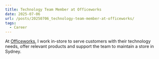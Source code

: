 ```yaml
---
title: Technology Team Member at Officeworks
date: 2025-07-06
url: /posts/20250706_technology-team-member-at-officeworks/
tags:
  - Career
---
```


At [Officeworks](https://www.officeworks.com.au/), I work in-store to serve customers with their technology needs, offer relevant products and support the team to maintain a store in Sydney.



